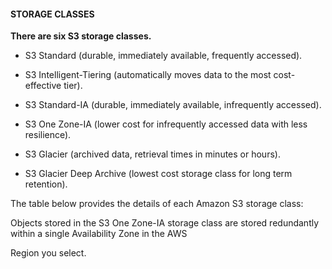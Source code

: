 #### STORAGE CLASSES


**There are six S3 storage classes.**


- S3 Standard (durable, immediately available, frequently accessed).

- S3 Intelligent-Tiering (automatically moves data to the most cost-effective tier).

- S3 Standard-IA (durable, immediately available, infrequently accessed).

- S3 One Zone-IA (lower cost for infrequently accessed data with less resilience).

- S3 Glacier (archived data, retrieval times in minutes or hours).

- S3 Glacier Deep Archive (lowest cost storage class for long term retention).


The table below provides the details of each Amazon S3 storage class:


Objects stored in the S3 One Zone-IA storage class are stored redundantly within a single Availability Zone in the AWS

Region you select.

